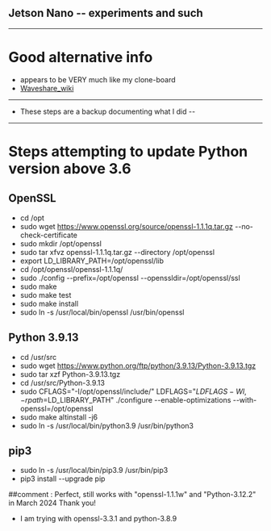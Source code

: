 ## Jetson Nano -- experiments and such  

---
# Good alternative info 
* appears to be VERY much like my clone-board
* [Waveshare_wiki](https://www.waveshare.com/wiki/JETSON-NANO-DEV-KIT)


---
* These steps are a backup documenting what I did --
---
# Steps attempting to update Python version above 3.6

## OpenSSL

* cd /opt
* sudo wget https://www.openssl.org/source/openssl-1.1.1q.tar.gz --no-check-certificate
* sudo mkdir /opt/openssl
* sudo tar xfvz openssl-1.1.1q.tar.gz --directory /opt/openssl
* export LD_LIBRARY_PATH=/opt/openssl/lib
* cd /opt/openssl/openssl-1.1.1q/
* sudo ./config --prefix=/opt/openssl --openssldir=/opt/openssl/ssl
* sudo make
* sudo make test
* sudo make install
* sudo ln -s /usr/local/bin/openssl /usr/bin/openssl

## Python 3.9.13

* cd /usr/src 
* sudo wget https://www.python.org/ftp/python/3.9.13/Python-3.9.13.tgz 
* sudo tar xzf Python-3.9.13.tgz
* cd /usr/src/Python-3.9.13
* sudo CFLAGS="-I/opt/openssl/include/" LDFLAGS="${LDFLAGS} -Wl,-rpath=$LD_LIBRARY_PATH" ./configure --enable-optimizations --with-openssl=/opt/openssl
* sudo make altinstall -j6
* sudo ln -s /usr/local/bin/python3.9 /usr/bin/python3

## pip3

* sudo ln -s /usr/local/bin/pip3.9 /usr/bin/pip3
* pip3 install --upgrade pip
 
##comment : Perfect, still works with "openssl-1.1.1w" and "Python-3.12.2" in March 2024 Thank you! 
* I am trying with openssl-3.3.1 and python-3.8.9
